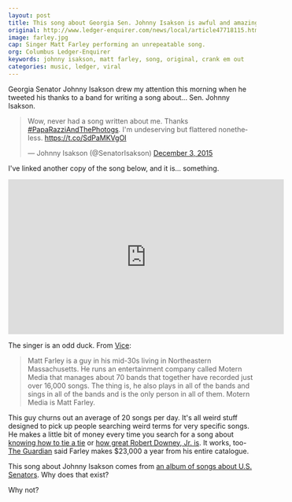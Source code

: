 ```yaml
---
layout: post
title: This song about Georgia Sen. Johnny Isakson is awful and amazing
original: http://www.ledger-enquirer.com/news/local/article47718115.html#storylink=latest_side
image: farley.jpg
cap: Singer Matt Farley performing an unrepeatable song.
org: Columbus Ledger-Enquirer
keywords: johnny isakson, matt farley, song, original, crank em out
categories: music, ledger, viral
---
```


Georgia Senator Johnny Isakson drew my attention this morning when he tweeted his thanks to a band for writing a song about... Sen. Johnny Isakson.

<blockquote class="twitter-tweet" lang="en"><p lang="en" dir="ltr">Wow, never had a song written about me. Thanks <a href="https://twitter.com/hashtag/PapaRazziAndThePhotogs?src=hash">#PapaRazziAndThePhotogs</a>. I&#39;m undeserving but flattered nonetheless. <a href="https://t.co/SdPaMKVgOI">https://t.co/SdPaMKVgOI</a></p>&mdash; Johnny Isakson (@SenatorIsakson) <a href="https://twitter.com/SenatorIsakson/status/672423470349832192">December 3, 2015</a></blockquote> <script async src="//platform.twitter.com/widgets.js" charset="utf-8"></script>

I've linked another copy of the song below, and it is... something.

<iframe width="560" height="315" src="https://www.youtube.com/embed/p8f1ysdH3GQ" frameborder="0" allowfullscreen></iframe>

The singer is an odd duck. From [Vice](http://noisey.vice.com/blog/This-Genius-Lunatic-Has-Recorded-16000-Songs-About-Everything-from-Poop-to-Ellen-Degeneres):

> Matt Farley is a guy in his mid-30s living in Northeastern Massachusetts. He runs an entertainment company called Motern Media that manages about 70 bands that together have recorded just over 16,000 songs. The thing is, he also plays in all of the bands and sings in all of the bands and is the only person in all of them. Motern Media is Matt Farley.

This guy churns out an average of 20 songs per day. It's all weird stuff designed to pick up people searching weird terms for very specific songs. He makes a little bit of money every time you search for a song about [knowing how to tie a tie](https://www.youtube.com/watch?v=-SLX_qO1uvQ) or [how great Robert Downey, Jr. is](https://www.youtube.com/watch?v=tBfX9ucGXNU). It works, too- [The Guardian](http://www.theguardian.com/media/media-blog/2014/jan/29/spotify-how-a-busy-songwriter-youve-never-heard-of-makes-it-work-for-him) said Farley makes $23,000 a year from his entire catalogue.

This song about Johnny Isakson comes from [an album of songs about U.S. Senators](https://itunes.apple.com/us/album/u.s.-senators/id954900502). Why does that exist?

Why not?